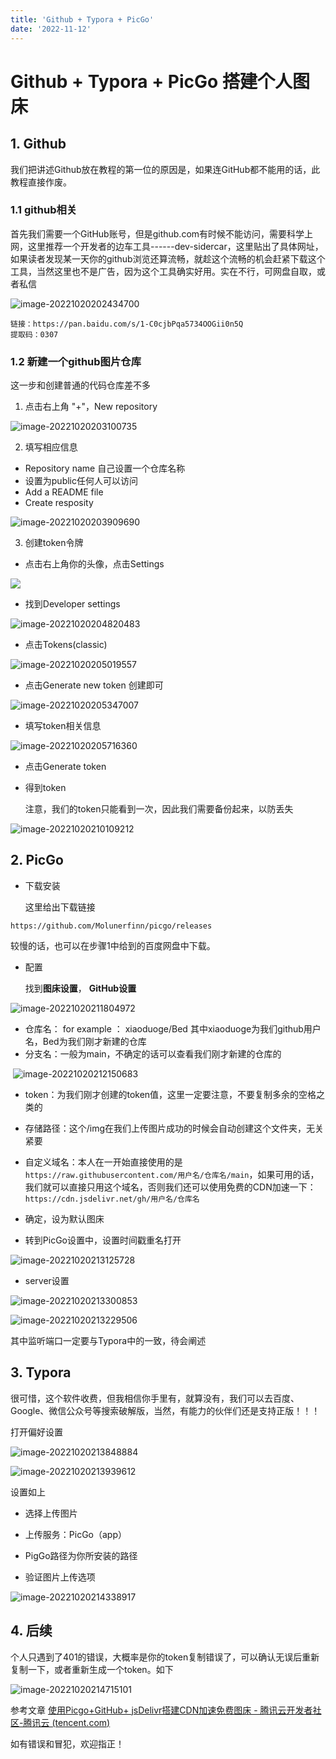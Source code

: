 ```yaml
---
title: 'Github + Typora + PicGo'
date: '2022-11-12'
---
```




# Github + Typora + PicGo 搭建个人图床



## 1. Github

我们把讲述Github放在教程的第一位的原因是，如果连GitHub都不能用的话，此教程直接作废。

### 1.1 github相关

首先我们需要一个GitHub账号，但是github.com有时候不能访问，需要科学上网，这里推荐一个开发者的边车工具------dev-sidercar，这里贴出了具体网址，如果读者发现某一天你的github浏览还算流畅，就趁这个流畅的机会赶紧下载这个工具，当然这里也不是广告，因为这个工具确实好用。实在不行，可网盘自取，或者私信

![image-20221020202434700](https://raw.githubusercontent.com/XIAOZHUXUEJAVA/GraphBed/main/img/202210202024741.png)

```
链接：https://pan.baidu.com/s/1-C0cjbPqa5734OOGii0n5Q 
提取码：0307 
```

### 1.2 新建一个github图片仓库



这一步和创建普通的代码仓库差不多

1. 点击右上角 "+"，New repository

![image-20221020203100735](https://raw.githubusercontent.com/XIAOZHUXUEJAVA/GraphBed/main/img/202210202031772.png)



2. 填写相应信息

* Repository name 自己设置一个仓库名称
* 设置为public任何人可以访问
* Add a README file
* Create resposity

![image-20221020203909690](https://raw.githubusercontent.com/XIAOZHUXUEJAVA/GraphBed/main/img/202210202039765.png)





3. 创建token令牌



* 点击右上角你的头像，点击Settings

![](https://raw.githubusercontent.com/XIAOZHUXUEJAVA/GraphBed/main/img/202210202043780.png)



* 找到Developer settings

![image-20221020204820483](https://raw.githubusercontent.com/XIAOZHUXUEJAVA/GraphBed/main/img/202210202048522.png)

* 点击Tokens(classic)

![image-20221020205019557](https://raw.githubusercontent.com/XIAOZHUXUEJAVA/GraphBed/main/img/202210202050592.png)





* 点击Generate new token 创建即可

![image-20221020205347007](https://raw.githubusercontent.com/XIAOZHUXUEJAVA/GraphBed/main/img/202210202053044.png)







* 填写token相关信息

![image-20221020205716360](https://raw.githubusercontent.com/XIAOZHUXUEJAVA/GraphBed/main/img/202210202057432.png)





* 点击Generate token

* 得到token

   注意，我们的token只能看到一次，因此我们需要备份起来，以防丢失

![image-20221020210109212](https://raw.githubusercontent.com/XIAOZHUXUEJAVA/GraphBed/main/img/202210202101251.png)





## 2. PicGo



* 下载安装

  这里给出下载链接

```
https://github.com/Molunerfinn/picgo/releases
```

较慢的话，也可以在步骤1中给到的百度网盘中下载。

* 配置

  找到**图床设置**， **GitHub设置**



 ![image-20221020211804972](https://raw.githubusercontent.com/XIAOZHUXUEJAVA/GraphBed/main/img/202210202118027.png)





* 仓库名： for example ： xiaoduoge/Bed   其中xiaoduoge为我们github用户名，Bed为我们刚才新建的仓库
* 分支名：一般为main，不确定的话可以查看我们刚才新建的仓库的

​    ![image-20221020212150683](https://raw.githubusercontent.com/XIAOZHUXUEJAVA/GraphBed/main/img/202210202121727.png)

* token：为我们刚才创建的token值，这里一定要注意，不要复制多余的空格之类的
* 存储路径：这个/img在我们上传图片成功的时候会自动创建这个文件夹，无关紧要
* 自定义域名：本人在一开始直接使用的是`https://raw.githubusercontent.com/用户名/仓库名/main`，如果可用的话，我们就可以直接只用这个域名，否则我们还可以使用免费的CDN加速一下：`https://cdn.jsdelivr.net/gh/用户名/仓库名`
* 确定，设为默认图床



* 转到PicGo设置中，设置时间戳重名打开



![image-20221020213125728](https://raw.githubusercontent.com/XIAOZHUXUEJAVA/GraphBed/main/img/202210202131783.png)





* server设置



![image-20221020213300853](https://raw.githubusercontent.com/XIAOZHUXUEJAVA/GraphBed/main/img/202210202133906.png)

![image-20221020213229506](https://raw.githubusercontent.com/XIAOZHUXUEJAVA/GraphBed/main/img/202210202132545.png)

其中监听端口一定要与Typora中的一致，待会阐述

## 3. Typora



很可惜，这个软件收费，但我相信你手里有，就算没有，我们可以去百度、Google、微信公众号等搜索破解版，当然，有能力的伙伴们还是支持正版！！！



打开偏好设置

![image-20221020213848884](https://raw.githubusercontent.com/XIAOZHUXUEJAVA/GraphBed/main/img/202210202138928.png)

![image-20221020213939612](https://raw.githubusercontent.com/XIAOZHUXUEJAVA/GraphBed/main/img/202210202139681.png)



设置如上

* 选择上传图片

* 上传服务：PicGo（app）
* PigGo路径为你所安装的路径

* 验证图片上传选项

![image-20221020214338917](https://raw.githubusercontent.com/XIAOZHUXUEJAVA/GraphBed/main/img/202210202143966.png)





## 4. 后续



个人只遇到了401的错误，大概率是你的token复制错误了，可以确认无误后重新复制一下，或者重新生成一个token。如下

![image-20221020214715101](https://raw.githubusercontent.com/XIAOZHUXUEJAVA/GraphBed/main/img/202210202147152.png)





参考文章  [使用Picgo+GitHub+ jsDelivr搭建CDN加速免费图床 - 腾讯云开发者社区-腾讯云 (tencent.com)](https://cloud.tencent.com/developer/article/1651601)

如有错误和冒犯，欢迎指正！